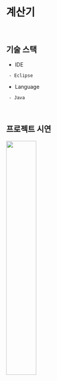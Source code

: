 # 계산기
</br>

## 기술 스택
* IDE
```
 - Eclipse
```
* Language
```
 - Java
```
</br>

## 프로젝트 시연
<img src="https://user-images.githubusercontent.com/61148914/85944841-bad3a980-b974-11ea-9f2c-9afb14dc2a77.JPG" width="40%">
